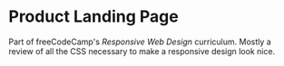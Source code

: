 # Product Landing Page

Part of freeCodeCamp's *Responsive Web Design* curriculum.
Mostly a review of all the CSS necessary to make a responsive
design look nice.